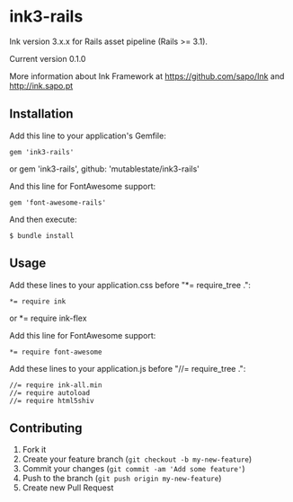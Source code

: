 # ink3-rails

Ink version 3.x.x for Rails asset pipeline (Rails >= 3.1).

Current version 0.1.0

More information about Ink Framework at https://github.com/sapo/Ink and http://ink.sapo.pt

## Installation

Add this line to your application's Gemfile:

    gem 'ink3-rails'
or
    gem 'ink3-rails', github: 'mutablestate/ink3-rails'

And this line for FontAwesome support:

    gem 'font-awesome-rails'

And then execute:

    $ bundle install

## Usage

Add these lines to your application.css before "*= require_tree .":

    *= require ink
or
    *= require ink-flex

Add this line for FontAwesome support:

    *= require font-awesome

Add these lines to your application.js before "//= require_tree .":

    //= require ink-all.min
    //= require autoload
    //= require html5shiv

## Contributing

1. Fork it
2. Create your feature branch (`git checkout -b my-new-feature`)
3. Commit your changes (`git commit -am 'Add some feature'`)
4. Push to the branch (`git push origin my-new-feature`)
5. Create new Pull Request
